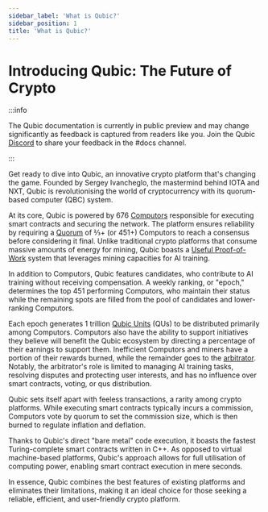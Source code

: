 ```yaml
---
sidebar_label: 'What is Qubic?'
sidebar_position: 1
title: 'What is Qubic?'
---
```


# Introducing Qubic: The Future of Crypto

:::info

The Qubic documentation is currently in public preview and may change significantly as feedback is captured from readers like you. Join the Qubic [Discord](https://discord.gg/2vDMR8m) to share your feedback in the #docs channel.

:::

Get ready to dive into Qubic, an innovative crypto platform that's changing the game. Founded by Sergey Ivancheglo, the mastermind behind IOTA and NXT, Qubic is revolutionising the world of cryptocurrency with its quorum-based computer (QBC) system.

At its core, Qubic is powered by 676 [Computors](/learn/nodes) responsible for executing smart contracts and securing the network. The platform ensures reliability by requiring a [Quorum](/learn/quorum) of ⅔+ (or 451+) Computors to reach a consensus before considering it final. Unlike traditional crypto platforms that consume massive amounts of energy for mining, Qubic boasts a [Useful Proof-of-Work](/learn/upow) system that leverages mining capacities for AI training.

In addition to Computors, Qubic features candidates, who contribute to AI training without receiving compensation. A weekly ranking, or "epoch," determines the top 451 performing Computors, who maintain their status while the remaining spots are filled from the pool of candidates and lower-ranking Computors.

Each epoch generates 1 trillion [Qubic Units](/learn/tokenomics) (QUs) to be distributed primarily among Computors. Computors also have the ability to support initiatives they believe will benefit the Qubic ecosystem by directing a percentage of their earnings to support them. Inefficient Computors and miners have a portion of their rewards burned, while the remainder goes to the [arbitrator](/learn/arbitrator). Notably, the arbitrator's role is limited to managing AI training tasks, resolving disputes and protecting user interests, and has no influence over smart contracts, voting, or qus distribution.

Qubic sets itself apart with feeless transactions, a rarity among crypto platforms. While executing smart contracts typically incurs a commission, Computors vote by quorum to set the commission size, which is then burned to regulate inflation and deflation.

Thanks to Qubic's direct "bare metal" code execution, it boasts the fastest Turing-complete smart contracts written in C++. As opposed to virtual machine-based platforms, Qubic's approach allows for full utilisation of computing power, enabling smart contract execution in mere seconds.

In essence, Qubic combines the best features of existing platforms and eliminates their limitations, making it an ideal choice for those seeking a reliable, efficient, and user-friendly crypto platform.
